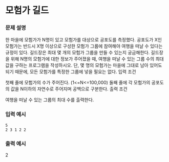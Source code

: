 # 모험가 길드

### 문제 설명
한 마을에 모험가가 N명이 있고 모험가를 대상으로 공포도를 측정했다. 공포도가 X인 모험가는 반드시 X명 이상으로 구성한 모험가 그룹에 참여해야 여행을 떠날 수 있다는 규정이 있다. 길드장은 최대 몇 개의 모험가 그룹을 만들 수 있는지 궁금해한다. 길드장을 위해 N명의 모험가에 대한 정보가 주어졌을 때, 여행을 떠날 수 있는 그룹 수의 최대값을 구하는 프로그램을 작성하시오. 단, 몇 명의 모험가는 마을에 그대로 남아 있어도 되기 때문에, 모든 모험가를 특정한 그룹에 넣을 필요는 없다. 입력 조건

첫째 줄에 모험가의 수가 주어진다. (1<=N<=100,000) 둘째 줄에 각 모험가의 공포도의 값을 N이하의 자연수로 주어지며 공백으로 구분한다. 출력 조건

여행을 떠날 수 있는 그룹의 최대 수를 출력한다.

### 입력 예시
```
5
2 3 1 2 2
```
### 출력 예시

2